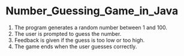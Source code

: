 # Number_Guessing_Game_in_Java
1. The program generates a random number between 1 and 100. <br>
2. The user is prompted to guess the number.<br>
3. Feedback is given if the guess is too low or too high.<br>
4. The game ends when the user guesses correctly.
